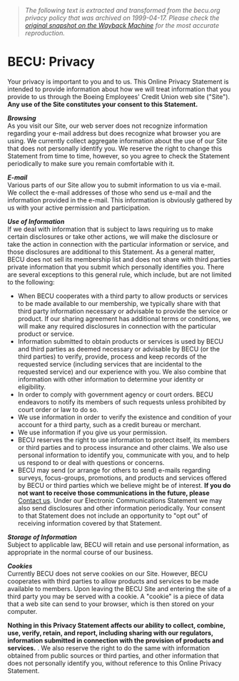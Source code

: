 > *The following text is extracted and transformed from the becu.org privacy policy that was archived on 1999-04-17. Please check the [original snapshot on the Wayback Machine](https://web.archive.org/web/19990417074141id_/http%3A//www.becu.org/disclosures/privacy.cfm) for the most accurate reproduction.*

# BECU: Privacy

Your privacy is important to you and to us. This Online Privacy Statement is intended to provide information about how we will treat information that you provide to us through the Boeing Employees' Credit Union web site ("Site"). **Any use of the Site constitutes your consent to this Statement.**

**_Browsing_**  
As you visit our Site, our web server does not recognize information regarding your e-mail address but does recognize what browser you are using. We currently collect aggregate information about the use of our Site that does not personally identify you. We reserve the right to change this Statement from time to time, however, so you agree to check the Statement periodically to make sure you remain comfortable with it. 

**_E-mail_**  
Various parts of our Site allow you to submit information to us via e-mail. We collect the e-mail addresses of those who send us e-mail and the information provided in the e-mail. This information is obviously gathered by us with your active permission and participation. 

**_Use of Information_**  
If we deal with information that is subject to laws requiring us to make certain disclosures or take other actions, we will make the disclosure or take the action in connection with the particular information or service, and those disclosures are additional to this Statement. As a general matter, BECU does not sell its membership list and does not share with third parties private information that you submit which personally identifies you. There are several exceptions to this general rule, which include, but are not limited to the following: 

  * When BECU cooperates with a third party to allow products or services to be made available to our membership, we typically share with that third party information necessary or advisable to provide the service or product. If our sharing agreement has additional terms or conditions, we will make any required disclosures in connection with the particular product or service. 
  * Information submitted to obtain products or services is used by BECU and third parties as deemed necessary or advisable by BECU (or the third parties) to verify, provide, process and keep records of the requested service (including services that are incidental to the requested service) and our experience with you. We also combine that information with other information to determine your identity or eligibility. 
  * In order to comply with government agency or court orders. BECU endeavors to notify its members of such requests unless prohibited by court order or law to do so. 
  * We use information in order to verify the existence and condition of your account for a third party, such as a credit bureau or merchant. 
  * We use information if you give us your permission. 
  * BECU reserves the right to use information to protect itself, its members or third parties and to process insurance and other claims. We also use personal information to identify you, communicate with you, and to help us respond to or deal with questions or concerns. 
  * BECU may send (or arrange for others to send) e-mails regarding surveys, focus-groups, promotions, and products and services offered by BECU or third parties which we believe might be of interest. **If you do not want to receive those communications in the future, please** [Contact us](https://web.archive.org/feedback/). Under our Electronic Communications Statement we may also send disclosures and other information periodically. Your consent to that Statement does not include an opportunity to "opt out" of receiving information covered by that Statement.

**_Storage of Information_**  
Subject to applicable law, BECU will retain and use personal information, as appropriate in the normal course of our business. 

**_Cookies_**  
Currently BECU does not serve cookies on our Site. However, BECU cooperates with third parties to allow products and services to be made available to members. Upon leaving the BECU Site and entering the site of a third party you may be served with a cookie. A "cookie" is a piece of data that a web site can send to your browser, which is then stored on your computer. 

**Nothing in this Privacy Statement affects our ability to collect, combine, use, verify, retain, and report, including sharing with our regulators, information submitted in connection with the provision of products and services.** . We also reserve the right to do the same with information obtained from public sources or third parties, and other information that does not personally identify you, without reference to this Online Privacy Statement.

